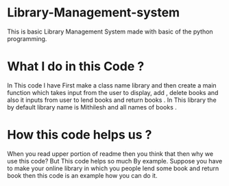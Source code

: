 # Library-Management-system
This is basic Library Management System made with basic of the python programming. 
# What I do in this Code ?
In This code I have First make a class name library and then create a main function which takes input from the user to display, add , delete books and also it inputs from user to lend books and return books .
In This library the by default library name is Mithilesh and all names of books .
# How this code helps us ?
When you read upper portion of readme then you think that then why we use this code? But This code helps so much By example.
Suppose you have to make your online library in which you people lend some book and return book then this code is an example how you can do it.
